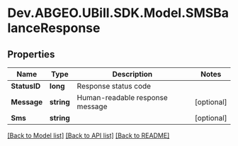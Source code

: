 # Dev.ABGEO.UBill.SDK.Model.SMSBalanceResponse

## Properties

Name | Type | Description | Notes
------------ | ------------- | ------------- | -------------
**StatusID** | **long** | Response status code | 
**Message** | **string** | Human-readable response message | [optional] 
**Sms** | **string** |  | [optional] 

[[Back to Model list]](../../README.md#documentation-for-models) [[Back to API list]](../../README.md#documentation-for-api-endpoints) [[Back to README]](../../README.md)

